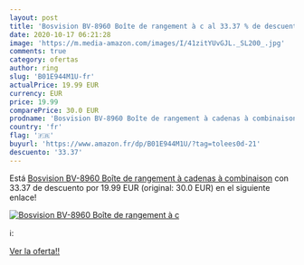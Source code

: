 ```yaml
---
layout: post
title: 'Bosvision BV-8960 Boîte de rangement à c al 33.37 % de descuento'
date: 2020-10-17 06:21:28
image: 'https://m.media-amazon.com/images/I/41zitYUvGJL._SL200_.jpg'
comments: true
category: ofertas
author: ring
slug: 'B01E944M1U-fr'
actualPrice: 19.99 EUR
currency: EUR
price: 19.99
comparePrice: 30.0 EUR
prodname: 'Bosvision BV-8960 Boîte de rangement à cadenas à combinaison'
country: 'fr'
flag: '🇫🇷'
buyurl: 'https://www.amazon.fr/dp/B01E944M1U/?tag=tolees0d-21'
descuento: '33.37'
---
```


Está [Bosvision BV-8960 Boîte de rangement à cadenas à combinaison](https://www.amazon.fr/dp/B01E944M1U/?tag=tolees0d-21) con 33.37 de descuento por 19.99 EUR (original: 30.0 EUR) en el siguiente enlace!

[![Bosvision BV-8960 Boîte de rangement à c](https://m.media-amazon.com/images/I/41zitYUvGJL._SL200_.jpg)](https://www.amazon.fr/dp/B01E944M1U/?tag=tolees0d-21)

ℹ️:


[Ver la oferta!!](https://www.amazon.fr/dp/B01E944M1U/?tag=tolees0d-21)
